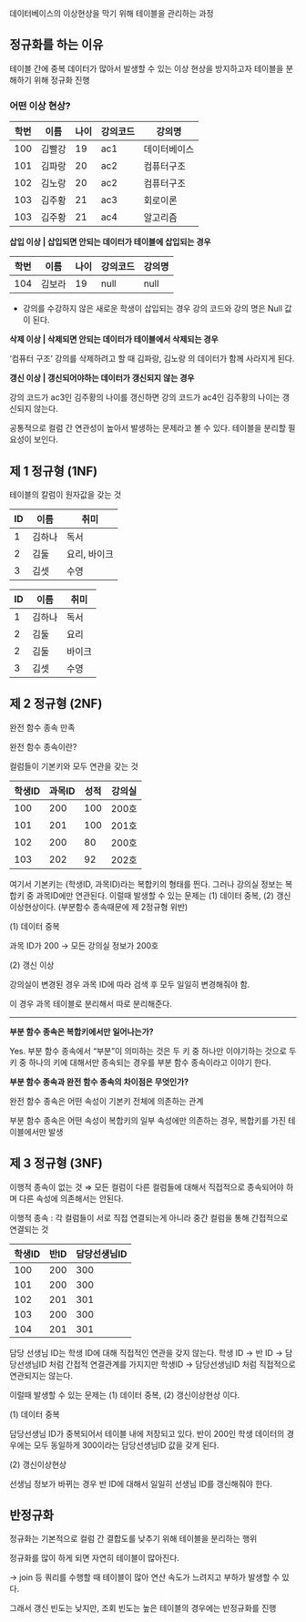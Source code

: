 데이터베이스의 이상현상을 막기 위해 테이블을 관리하는 과정 

## 정규화를 하는 이유

테이블 간에 중복 데이터가 많아서 발생할 수 있는 이상 현상을 방지하고자 테이블을 분해하기 위해 정규화 진행 

### **어떤 이상 현상?**

| 학번  | 이름 | 나이 | 강의코드 | 강의명 |
| --- | --- | --- | --- | --- |
| 100 | 김빨강 | 19 | ac1 | 데이터베이스 |
| 101 | 김파랑 | 20 | ac2 | 컴퓨터구조 |
| 102 | 김노랑 | 20 | ac2 | 컴퓨터구조 |
| 103 | 김주황 | 21 | ac3 | 회로이론 |
| 103 | 김주황 | 21 | ac4 | 알고리즘 |

**삽입 이상 | 삽입되면 안되는 데이터가 테이블에 삽입되는 경우**

| 학번 | 이름 | 나이 | 강의코드 | 강의명 |
| --- | --- | --- | --- | --- |
| 104 | 김보라 | 19 | null | null |
- 강의를 수강하지 않은 새로운 학생이 삽입되는 경우 강의 코드와 강의 명은 Null 값이 된다.

**삭제 이상 | 삭제되면 안되는 데이터가 테이블에서 삭제되는 경우** 

‘컴퓨터 구조’ 강의를 삭제하려고 할 때 김파랑, 김노랑 의 데이터가 함께 사라지게 된다. 

**갱신 이상 | 갱신되어야하는 데이터가 갱신되지 않는 경우** 

강의 코드가 ac3인 김주황의 나이를 갱신하면 강의 코드가 ac4인 김주황의 나이는 갱신되지 않는다. 

공통적으로 컬럼 간 연관성이 높아서 발생하는 문제라고 볼 수 있다. 테이블을 분리할 필요성이 보인다. 

## 제 1 정규형 (1NF)

테이블의 칼럼이 원자값을 갖는 것 

| ID | 이름 | 취미 |
| --- | --- | --- |
| 1 | 김하나 | 독서 |
| 2 | 김둘 | 요리, 바이크 |
| 3 | 김셋 | 수영 |

| ID | 이름 | 취미 |
| --- | --- | --- |
| 1 | 김하나 | 독서 |
| 2 | 김둘 | 요리 |
| 2 | 김둘 | 바이크 |
| 3 | 김셋 | 수영 |

## 제 2 정규형 (2NF)

완전 함수 종속 만족 

완전 함수 종속이란?

컬럼들이 기본키와 모두 연관을 갖는 것 

| 학생ID | 과목ID | 성적 | 강의실 |
| --- | --- | --- | --- |
| 100 | 200 | 100 | 200호 |
| 101 | 201 | 100 | 201호 |
| 102 | 200 | 80 | 200호 |
| 103 | 202 | 92 | 202호 |

여기서 기본키는 (학생ID, 과목ID)라는 복합키의 형태를 띈다. 그러나 강의실 정보는 복합키 중 과목ID에만 연관된다. 이럴때 발생할 수 있는 문제는 (1) 데이터 중복, (2) 갱신이상현상이다. (부분함수 종속때문에 제 2정규형 위반) 

(1) 데이터 중복 

과목 ID가 200 → 모든 강의실 정보가 200호 

(2) 갱신 이상 

강의실이 변경된 경우 과목 ID에 따라 검색 후 모두 일일히 변경해줘야 함.  

이 경우 과목 테이블로 분리해서 따로 분리해준다. 

---

**부분 함수 종속은 복합키에서만 일어나는가?** 

Yes. 부분 함수 종속에서 “부분”이 의미하는 것은 두 키 중 하나만 이야기하는 것으로 두 키 중 하나의 키에 대해서만 종속되는 경우를 부분 함수 종속이라고 이야기 한다. 

**부분 함수 종속과 완전 함수 종속의 차이점은 무엇인가?** 

완전 함수 종속은 어떤 속성이 기본키 전체에 의존하는 관계

부분 함수 종속은 어떤 속성이 복합키의 일부 속성에만 의존하는 경우, 복합키를 가진 테이블에서만 발생 

## 제 3 정규형 (3NF)

이행적 종속이 없는 것  ⇒ 모든 컬럼이 다른 컬럼들에 대해서 직접적으로 종속되어야 하며 다른 속성에 의존해서는 안된다. 

이행적 종속 : 각 컬럼들이 서로 직접 연결되는게 아니라 중간 컬럼을 통해 간접적으로 연결되는 것 

| 학생ID | 반ID | 담당선생님ID |
| --- | --- | --- |
| 100 | 200 | 300 |
| 101 | 200 | 300 |
| 102 | 201 | 301 |
| 103 | 200 | 300 |
| 104 | 201 | 301 |

담당 선생님 ID는 학생 ID에 대해 직접적인 연관을 갖지 않는다. 학생 ID → 반 ID → 담당선생님ID 처럼 간접적 연결관계를 가지지만 학생ID → 담당선생님ID 처럼 직접적으로 연관되지는 않는다. 

이럴때 발생할 수 있는 문제는 (1) 데이터 중복, (2) 갱신이상현상 이다. 

(1) 데이터 중복 

담당선생님 ID가 중복되어서 테이블 내에 저장되고 있다. 반이 200인 학생 데이터의 경우에는 모두 동일하게 300이라는 담당선생님ID 값을 갖게 된다. 

(2) 갱신이상현상

선생님 정보가 바뀌는 경우 반 ID에 대해서 일일히 선생님 ID를 갱신해줘야 한다. 

## 반정규화

정규화는 기본적으로 컬럼 간 결합도를 낮추기 위해 테이블을 분리하는 행위 

정규화를 많이 하게 되면 자연히 테이블이 많아진다. 

→ join 등 쿼리를 수행할 때 테이블이 많아 연산 속도가 느려지고 부하가 발생할 수 있다. 

그래서 갱신 빈도는 낮지만, 조회 빈도는 높은 테이블의 경우에는 반정규화를 진행